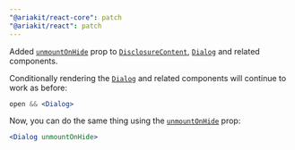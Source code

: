```yaml
---
"@ariakit/react-core": patch
"@ariakit/react": patch
---
```


Added [`unmountOnHide`](https://ariakit.org/reference/disclosure-content#unmountonhide) prop to [`DisclosureContent`](https://ariakit.org/reference/disclosure-content), [`Dialog`](https://ariakit.org/reference/dialog) and related components.

Conditionally rendering the [`Dialog`](https://ariakit.org/reference/dialog) and related components will continue to work as before:

```jsx
open && <Dialog>
```

Now, you can do the same thing using the [`unmountOnHide`](https://ariakit.org/reference/dialog#unmountonhide) prop:

```jsx
<Dialog unmountOnHide>
```
